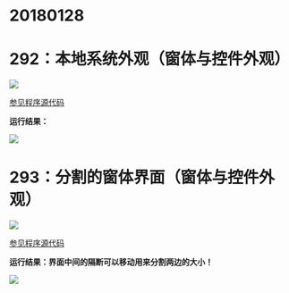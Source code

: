 # 20180128

# 292：本地系统外观（窗体与控件外观）

<img src="http://image.renkaigis.com/keepcoding/2018012801.png">

<a href="https://github.com/renkaigis/KeepCoding/tree/master/2018/01/28" target="_blank">参见程序源代码</a>

**运行结果：**

<img src="http://image.renkaigis.com/keepcoding/2018012802.png">

# 293：分割的窗体界面（窗体与控件外观）

<img src="http://image.renkaigis.com/keepcoding/2018012803.png">

<a href="https://github.com/renkaigis/KeepCoding/tree/master/2018/01/28" target="_blank">参见程序源代码</a>

**运行结果：界面中间的隔断可以移动用来分割两边的大小！**

<img src="http://image.renkaigis.com/keepcoding/2018012804.png">


